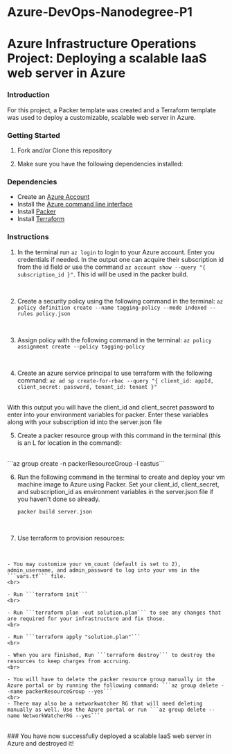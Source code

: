 # Azure-DevOps-Nanodegree-P1
# Azure Infrastructure Operations Project: Deploying a scalable IaaS web server in Azure

### Introduction
For this project, a Packer template was created and a Terraform template was used to deploy a customizable, scalable web server in Azure.

### Getting Started
1. Fork and/or Clone this repository

2. Make sure you have the following dependencies installed:

### Dependencies
* Create an [Azure Account](https://portal.azure.com)
* Install the [Azure command line interface](https://docs.microsoft.com/en-us/cli/azure/install-azure-cli?view=azure-cli-latest)
* Install [Packer](https://www.packer.io/downloads)
* Install [Terraform](https://www.terraform.io/downloads.html)

### Instructions
1. In the terminal run ```az login``` to login to your Azure account. Enter you credentials if needed.
In the output one can acquire their subscription id from the id field or use the command ```az account show --query "{ subscription_id }"```. This id will be used in the packer build.
<br>

2. Create a security policy using the following command in the terminal:
    ```az policy definition create --name tagging-policy --mode indexed --rules policy.json```
<br>

3. Assign policy with the following command in the terminal:
    ```az policy assignment create --policy tagging-policy```
<br>


4. Create an azure service principal to use terraform with the following command:
    ```az ad sp create-for-rbac --query "{ client_id: appId, client_secret: password, tenant_id: tenant }"```
<br>
With this output you will have the client_id and client_secret password to enter into your environment variables for packer. Enter these variables along with your subscription id into the server.json file
<br>

5. Create a packer resource group with this command in the terminal (this is an L for location in the command):
<br>
    ```az group create -n packerResourceGroup -l eastus```
<br>

6. Run the following command in the terminal to create and deploy your vm machine image to Azure using Packer. Set your client_id, client_secret, and subscription_id as environment variables in the server.json file if you haven't done so already.

    ```packer build server.json```
<br>

7. Use terraform to provision resources:
<br>

    - You may customize your vm_count (default is set to 2), admin_username, and admin_password to log into your vms in the ```vars.tf``` file.
    <br>

    - Run ```terraform init```
    <br>

    - Run ```terraform plan -out solution.plan``` to see any changes that are required for your infrastructure and fix those.
    <br>

    - Run ```terraform apply "solution.plan"```
    <br>

    - When you are finished, Run ```terraform destroy``` to destroy the resources to keep charges from accruing.
    <br>

    - You will have to delete the packer resource group manually in the Azure portal or by running the following command: ```az group delete --name packerResourceGroup --yes```
    <br>
    - There may also be a networkwatcher RG that will need deleting manually as well. Use the Azure portal or run ```az group delete --name NetworkWatcherRG --yes```
<br>
### You have now successfully deployed a scalable IaaS web server in Azure and destroyed it!